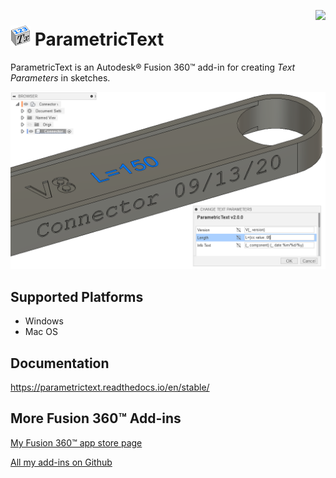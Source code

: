 <a href="https://apps.autodesk.com/FUSION/en/Detail/Index?id=2114937992453312456&amp;appLang=en&amp;os=Win64"><img align=right src="https://badgen.net/runkit/thomasa88/autodesk-rating-badge/branches/master/2114937992453312456"></a>

# ![](resources/logo/32x32.png) ParametricText

ParametricText is an Autodesk® Fusion 360™ add-in for creating *Text Parameters* in sketches.

![Screenshot](docs/images/screenshot.png)

## Supported Platforms

* Windows
* Mac OS

## Documentation

https://parametrictext.readthedocs.io/en/stable/

## More Fusion 360™ Add-ins

[My Fusion 360™ app store page](https://apps.autodesk.com/en/Publisher/PublisherHomepage?ID=JLH9M8296BET)

[All my add-ins on Github](https://github.com/topics/fusion-360?q=user%3Athomasa88)
